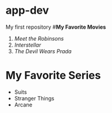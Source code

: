 # app-dev
My first repository
#**My Favorite Movies**
1. *Meet the Robinsons* 
2. *Interstellar*
3. *The Devil Wears Prada*
# **My Favorite Series**
- Suits
- Stranger Things 
- Arcane 
